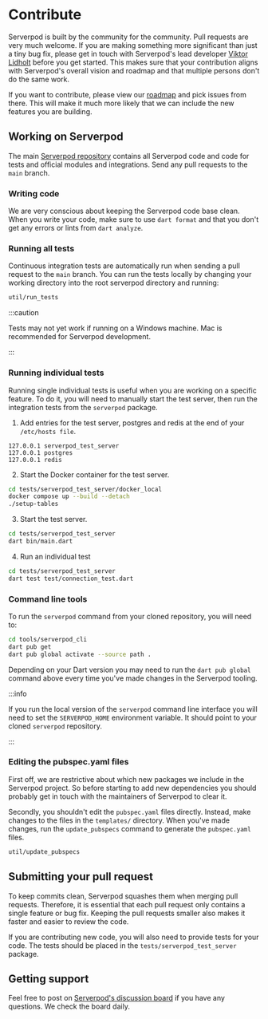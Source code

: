 # Contribute
Serverpod is built by the community for the community. Pull requests are very much welcome. If you are making something more significant than just a tiny bug fix, please get in touch with Serverpod's lead developer [Viktor Lidholt](https://www.linkedin.com/in/viktorlidholt/) before you get started. This makes sure that your contribution aligns with Serverpod's overall vision and roadmap and that multiple persons don't do the same work.

If you want to contribute, please view our [roadmap](https://github.com/serverpod/serverpod/projects/1) and pick issues from there. This will make it much more likely that we can include the new features you are building.

## Working on Serverpod
The main [Serverpod repository](https://github.com/serverpod/serverpod) contains all Serverpod code and code for tests and official modules and integrations. Send any pull requests to the `main` branch.

### Writing code
We are very conscious about keeping the Serverpod code base clean. When you write your code, make sure to use `dart format` and that you don't get any errors or lints from `dart analyze`.

### Running all tests
Continuous integration tests are automatically run when sending a pull request to the `main` branch. You can run the tests locally by changing your working directory into the root serverpod directory and running:

```bash
util/run_tests
```

:::caution

Tests may not yet work if running on a Windows machine. Mac is recommended for Serverpod development.

:::

### Running individual tests
Running single individual tests is useful when you are working on a specific feature. To do it, you will need to manually start the test server, then run the integration tests from the `serverpod` package.

1. Add entries for the test server, postgres and redis at the end of your `/etc/hosts file`.
```
127.0.0.1 serverpod_test_server
127.0.0.1 postgres
127.0.0.1 redis
```
2. Start the Docker container for the test server.
```bash
cd tests/serverpod_test_server/docker_local
docker compose up --build --detach
./setup-tables
```
3. Start the test server.
```bash
cd tests/serverpod_test_server
dart bin/main.dart
```
4. Run an individual test
```bash
cd tests/serverpod_test_server
dart test test/connection_test.dart
```

### Command line tools
To run the `serverpod` command from your cloned repository, you will need to:

```bash
cd tools/serverpod_cli
dart pub get
dart pub global activate --source path .
```

Depending on your Dart version you may need to run the `dart pub global` command above every time you've made changes in the Serverpod tooling.

:::info

If you run the local version of the `serverpod` command line interface you will need to set the `SERVERPOD_HOME` environment variable. It should point to your cloned `serverpod` repository.

:::

### Editing the pubspec.yaml files
First off, we are restrictive about which new packages we include in the Serverpod project. So before starting to add new dependencies you should probably get in touch with the maintainers of Serverpod to clear it.

Secondly, you shouldn't edit the `pubspec.yaml` files directly. Instead, make changes to the files in the `templates/` directory. When you've made changes, run the `update_pubspecs` command to generate the `pubspec.yaml` files.

```bash
util/update_pubspecs
```

## Submitting your pull request
To keep commits clean, Serverpod squashes them when merging pull requests. Therefore, it is essential that each pull request only contains a single feature or bug fix. Keeping the pull requests smaller also makes it faster and easier to review the code.

If you are contributing new code, you will also need to provide tests for your code. The tests should be placed in the `tests/serverpod_test_server` package.

## Getting support
Feel free to post on [Serverpod's discussion board](https://github.com/serverpod/serverpod/discussions) if you have any questions. We check the board daily.
